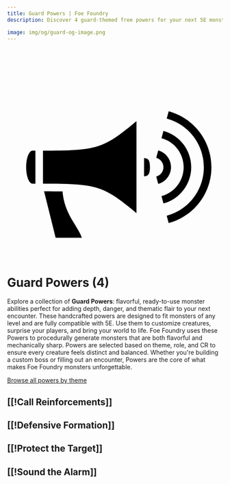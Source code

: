 ```yaml
---
title: Guard Powers | Foe Foundry
description: Discover 4 guard-themed free powers for your next 5E monster.

image: img/og/guard-og-image.png
---
```


# <span class="inline-icon" aria-hidden="true"><svg xmlns="http://www.w3.org/2000/svg" viewBox="0 0 512 512"><path d="m383.46 123.668-4.66 17.387C430.868 155.005 467 202.095 467 256c0 53.904-36.133 100.994-88.2 114.945l4.66 17.387C443.31 372.295 485 317.962 485 256c0-61.963-41.69-116.295-101.54-132.332zM307 147.102c-38.21 31.665-62.18 50.07-92.316 59.488-30.27 9.46-65.937 10.324-129.684 10.4v78.02c63.747.076 99.415.94 129.684 10.4 30.136 9.418 54.107 27.823 92.316 59.488V147.102zm64.035 22.93-4.658 17.388C397.46 195.748 419 223.822 419 256s-21.54 60.252-52.623 68.58l4.658 17.387C409.902 331.552 437 296.237 437 256c0-40.238-27.098-75.552-65.965-85.967zm-12.424 46.364-4.657 17.387C364.05 236.49 371 245.547 371 256s-6.95 19.51-17.047 22.217l4.658 17.387c17.885-4.792 30.392-21.09 30.392-39.604 0-18.513-12.507-34.812-30.39-39.604zM67 216.998 60 217c-1.75 0-2.906.44-4.574 1.898-1.668 1.46-3.578 4.104-5.2 7.756C46.977 233.96 45 245 45 256s1.978 22.04 5.225 29.346c1.623 3.652 3.533 6.296 5.2 7.756C57.096 294.562 58.25 295 60 295l7 .002v-78.004zm258 17.316v43.372c3.018-.413 5.432-.966 6.975-1.737 2.39-1.196 3.554-2.3 4.8-5.104C338.022 268.04 339 263.25 339 256s-.978-12.04-2.225-14.846c-1.246-2.804-2.41-3.908-4.8-5.103-1.543-.77-3.957-1.323-6.975-1.736zM87.533 313.027 115.027 423h62.252c-3.437-10.215-11.674-22.83-20.997-38.37-11.1-18.5-22.693-41.56-24.824-71.13-12.897-.304-27.38-.428-43.927-.473z"/></svg></span> Guard Powers (4)

Explore a collection of **Guard Powers**: flavorful, ready-to-use monster abilities perfect for adding depth, danger, and thematic flair to your next encounter. These handcrafted powers are designed to fit monsters of any level and are fully compatible with 5E. Use them to customize creatures, surprise your players, and bring your world to life. Foe Foundry uses these Powers to procedurally generate monsters that are both flavorful and mechanically sharp. Powers are selected based on theme, role, and CR to ensure every creature feels distinct and balanced. Whether you're building a custom boss or filling out an encounter, Powers are the core of what makes Foe Foundry monsters unforgettable.  

  
[Browse all powers by theme](all.md)

[[!Call Reinforcements]]
---

[[!Defensive Formation]]
---

[[!Protect the Target]]
---

[[!Sound the Alarm]]
---
